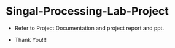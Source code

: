 # Singal-Processing-Lab-Project
- Refer to Project Documentation and project report and ppt.

- Thank You!!!
